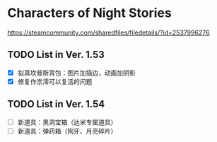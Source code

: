 # Characters of Night Stories
https://steamcommunity.com/sharedfiles/filedetails/?id=2537996276

## TODO List in Ver. 1.53

- [x] 拟真坎普斯背包：图片加描边，动画加阴影
- [x] 修复作祟澪可以复活的问题

## TODO List in Ver. 1.54

- [ ] 新道具：黑洞宝箱（达米专属道具）
- [ ] 新道具：弹药箱（狗牙、月亮碎片）
